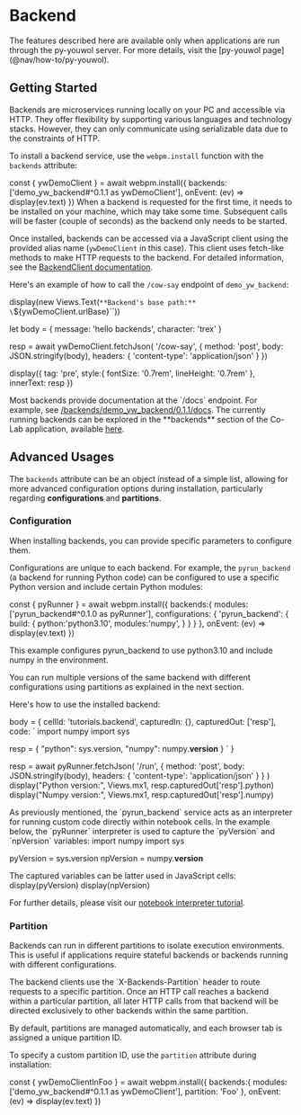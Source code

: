 # Backend

<note level="warning">
The features described here are available only when applications are run through the py-youwol server.
For more details, visit the [py-youwol page](@nav/how-to/py-youwol).
</note>

## Getting Started

Backends are microservices running locally on your PC and accessible via HTTP. 
They offer flexibility by supporting various languages and technology stacks.
However, they can only communicate using serializable data due to the constraints of HTTP.

To install a backend service, use the `webpm.install` function with the `backends` attribute:

<js-cell>
const { ywDemoClient } = await webpm.install({
    backends:['demo_yw_backend#^0.1.1 as ywDemoClient'],
    onEvent: (ev) => display(ev.text)
})
</js-cell>

<note level="warning" label="Important">
When a backend is requested for the first time, it needs to be installed on your machine, which may take some time.
Subsequent calls will be faster (couple of seconds) as the backend only needs to be started.
</note>

Once installed, backends can be accessed via a JavaScript client using the provided alias name 
(`ywDemoClient` in this case). This client uses fetch-like methods to make HTTP requests to the backend.
For detailed information, see the [BackendClient documentation](@nav/api/MainModule.BackendClient).

Here's an example of how to call the `/cow-say` endpoint of `demo_yw_backend`:

<js-cell>

display(new Views.Text(`**Backend's base path:** \`${ywDemoClient.urlBase}\``))

let body = { 
    message: 'hello backends',
    character: 'trex'
}

resp = await ywDemoClient.fetchJson(
    '/cow-say', 
    {   method: 'post',
        body: JSON.stringify(body),
        headers: { 'content-type': 'application/json' }
    })

display({
    tag: 'pre', 
    style:{
        fontSize: '0.7rem',
        lineHeight: '0.7rem'
    },
    innerText: resp
})
</js-cell>

<note level="hint">
Most backends provide documentation at the `/docs` endpoint. For example, see 
<a target="_blank" href="/backends/demo_yw_backend/0.1.1/docs">/backends/demo_yw_backend/0.1.1/docs</a>.
</note>

<note level="hint">
The currently running backends can be explored in the **backends** section of the Co-Lab application, 
available <a target="_blank" 
href="/applications/@youwol/co-lab/latest?nav=/environment/backends">here</a>.
</note>

## Advanced Usages

The `backends` attribute can be an object instead of a simple list, allowing for more advanced configuration 
options during installation, particularly regarding **configurations** and **partitions**.

### Configuration

When installing backends, you can provide specific parameters to configure them.

Configurations are unique to each backend. For example, the `pyrun_backend` (a backend for running Python code) 
can be configured to use a specific Python version and include certain Python modules:

<js-cell>
const { pyRunner } = await webpm.install({
    backends:{
        modules:['pyrun_backend#^0.1.0 as pyRunner'],
        configurations: {
            'pyrun_backend': {
                build: { 
                    python:'python3.10',
                    modules:'numpy',
                }
            }
        }
    },
    onEvent: (ev) => display(ev.text)
})
</js-cell>

This example configures pyrun_backend to use python3.10 and include numpy in the environment.

<note level="hint">
You can run multiple versions of the same backend with different configurations using partitions as 
explained in the next section.
</note>

Here's how to use the installed backend:

<js-cell>
body = {
    cellId: 'tutorials.backend',
    capturedIn: {},
    capturedOut: ['resp'],
    code: `
import numpy
import sys

resp = {
    "python": sys.version,
    "numpy": numpy.__version__
}
`
}

resp = await pyRunner.fetchJson(
    '/run',
    {   method: 'post',
        body: JSON.stringify(body),
        headers: { 'content-type': 'application/json' }
    }
)
display("Python version:", Views.mx1, resp.capturedOut['resp'].python)
display("Numpy version:", Views.mx1, resp.capturedOut['resp'].numpy)
</js-cell>

<note level="hint">
As previously mentioned, the `pyrun_backend` service acts as an interpreter for running custom code directly 
within notebook cells. In the example below, the `pyRunner` interpreter is used to capture the 
`pyVersion` and `npVersion` variables:


<interpreter-cell interpreter="pyRunner" language="python" captured-out="pyVersion npVersion">
import numpy
import sys

pyVersion = sys.version
npVersion = numpy.__version__
</interpreter-cell>

The captured variables can be latter used in JavaScript cells:
<js-cell>
display(pyVersion)
display(npVersion)
</js-cell>


For further details, please visit our
<a target="_blank" href="/applications/@youwol/mkdocs-ts-doc/latest?nav=/tutorials/notebook/interpreter">
notebook interpreter tutorial</a>.
</note>


### Partition

Backends can run in different partitions to isolate execution environments.
This is useful if applications require stateful backends or backends running with different configurations.

<note level="info">
The backend clients use the `X-Backends-Partition` header to route requests to a specific partition. 
Once an HTTP call reaches a backend within a particular partition, all later HTTP calls from that backend 
will be directed exclusively to other backends within the same partition.
</note>

By default, partitions are managed automatically, and each browser tab is assigned a unique partition ID.

To specify a custom partition ID, use the `partition` attribute during installation:



<js-cell>
const { ywDemoClientInFoo } = await webpm.install({
    backends:{ 
        modules: ['demo_yw_backend#^0.1.1 as ywDemoClient'],
        partition: 'Foo'
    },
    onEvent: (ev) => display(ev.text)
})
</js-cell>
